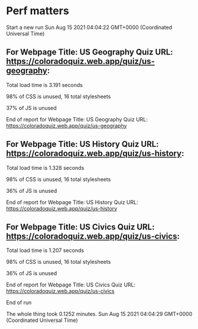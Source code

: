 # Perf matters


Start a new run
Sun Aug 15 2021 04:04:22 GMT+0000 (Coordinated Universal Time)








## For Webpage Title: US Geography Quiz URL: https://coloradoquiz.web.app/quiz/us-geography: 


Total load time is 3.191 seconds


98% of CSS is unused, 16 total stylesheets


37% of JS is unused


End of report for Webpage Title: US Geography Quiz URL: https://coloradoquiz.web.app/quiz/us-geography




## For Webpage Title: US History Quiz URL: https://coloradoquiz.web.app/quiz/us-history: 


Total load time is 1.328 seconds


98% of CSS is unused, 16 total stylesheets


36% of JS is unused


End of report for Webpage Title: US History Quiz URL: https://coloradoquiz.web.app/quiz/us-history




## For Webpage Title: US Civics Quiz URL: https://coloradoquiz.web.app/quiz/us-civics: 


Total load time is 1.207 seconds


98% of CSS is unused, 16 total stylesheets


36% of JS is unused


End of report for Webpage Title: US Civics Quiz URL: https://coloradoquiz.web.app/quiz/us-civics


End of run


The whole thing took 0.1252 minutes.
Sun Aug 15 2021 04:04:29 GMT+0000 (Coordinated Universal Time)




